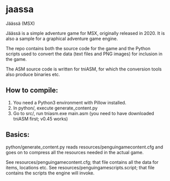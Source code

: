# jaassa
Jäässä (MSX)

Jäässä is a simple adventure game for MSX, originally released in 2020. It is also a sample for a graphical adventure game engine.

The repo contains both the source code for the game and the Python scripts used to convert the data (text files and PNG images) for inclusion in the game.

The ASM source code is written for tniASM, for which the conversion tools also produce binaries etc.

How to compile:
---------------

1. You need a Python3 environment with Pillow installed.
2. In python/, execute generate_content.py
3. Go to src/, run tniasm.exe main.asm (you need to have downloaded tniASM first; v0.45 works)

Basics:
-------

python/generate_content.py reads resources/penguingamecontent.cfg and goes on to compress all the resources needed in the actual game.

See resources/penguingamecontent.cfg; that file contains all the data for items, locations etc.
See resources/penguingamescripts.script; that file contains the scripts the engine will invoke.
